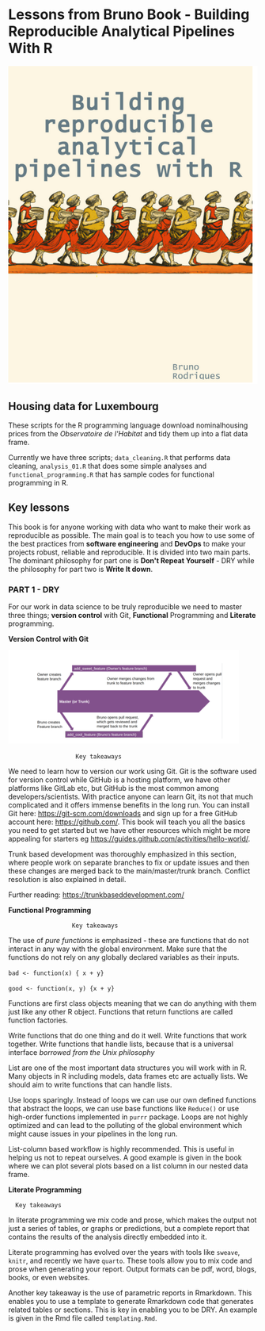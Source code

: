 # Lessons from Bruno Book - Building   Reproducible Analytical Pipelines With R
![](images/bcover.png)

## Housing data for Luxembourg

These scripts for the R programming language download nominalhousing prices from the _Observatoire de l'Habitat_ and tidy them up into a flat data frame.

Currently we have three scripts; ```data_cleaning.R``` that performs data cleaning, ```analysis_01.R``` that does some simple analyses and ```functional_programming.R``` that has sample codes for functional programming in R.

## Key lessons

This book is for anyone working with data who want to make their work as reproducible as possible. The main goal is to teach you how to use some of the best practices from **software engineering** and **DevOps** to make your projects robust, reliable and reproducible. It is divided into two main parts. The dominant philosophy for part one is **Don't Repeat Yourself** - DRY while the philosophy for part two is **Write It down**.

### PART 1 - DRY

For our work in data science to be truly reproducible we need to master three things; **version control** with Git, **Functional** Programming and **Literate** programming.

**Version Control with Git**

![](images/conflicts.png)

                       Key takeaways

We need to learn how to version our work using Git. Git is the software used for version control while GitHub is a hosting platform, we have other platforms like GitLab etc, but GitHub is the most common among developers/scientists. With practice anyone can learn Git, its not that much complicated and it offers immense benefits in the long run. You can install Git here: https://git-scm.com/downloads and sign up for a free GitHub account here: https://github.com/. This book will teach you all the basics you need to get started but we have other resources which might be more appealing for starters eg https://guides.github.com/activities/hello-world/.

Trunk based development was thoroughly emphasized in this section, where people work on separate branches to fix or update issues and then these changes are merged back to the main/master/trunk branch. Conflict resolution is also explained in detail.

Further reading: https://trunkbaseddevelopment.com/

**Functional Programming**

                      Key takeaways

The use of _pure functions_ is emphasized - these are functions that do not interact in any way with the global environment. Make sure that the functions do not rely on any globally declared variables as their inputs.

```bad <- function(x) { x + y}```

```good <- function(x, y) {x + y}```

Functions are first class objects meaning that we can do anything with them just like any other R object.
Functions that return functions are called function factories.

Write functions that do one thing and do it well. Write functions that work together. Write functions that handle lists, because that is a universal interface  _borrowed from the Unix philosophy_

List are one of the most important data structures you will work with in R. Many objects in R including models, data frames etc are actually lists. We should aim to write functions that can handle lists.

Use loops sparingly. Instead of loops we can use our own defined functions that abstract the loops, we can use base functions like ```Reduce()``` or use high-order functions implemented in ```purrr``` package. Loops are not highly optimized and can lead to the polluting of the global environment which might cause issues in your pipelines in the long run.

List-column based workflow is highly recommended. This is useful in helping us not to repeat ourselves. A good example is given in the book where we can plot several plots based on a list column in our nested data frame.

**Literate Programming**

      Key takeaways

In literate programming we mix code and prose, which makes the output not just a series of tables, or graphs or predictions, but a complete report that contains the results of the analysis directly embedded into it.

Literate programming has evolved over the years with tools like ```sweave```, ```knitr```, and recently we have ```quarto```. These tools allow you to mix code and prose when generating your report. Output formats can be pdf, word, blogs, books, or even websites.

Another key  takeaway is the use of parametric reports in Rmarkdown. This enables you to use a template to generate Rmarkdown code that generates related tables or sections. This is key in enabling you to be DRY. An example is given in the Rmd file called ```templating.Rmd```.